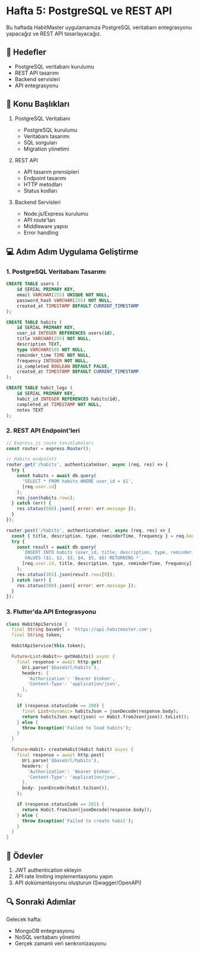 # Hafta 5: PostgreSQL ve REST API

Bu haftada HabitMaster uygulamamıza PostgreSQL veritabanı entegrasyonu yapacağız ve REST API tasarlayacağız.

## 🎯 Hedefler

- PostgreSQL veritabanı kurulumu
- REST API tasarımı
- Backend servisleri
- API entegrasyonu

## 📝 Konu Başlıkları

1. PostgreSQL Veritabanı
   - PostgreSQL kurulumu
   - Veritabanı tasarımı
   - SQL sorguları
   - Migration yönetimi

2. REST API
   - API tasarım prensipleri
   - Endpoint tasarımı
   - HTTP metodları
   - Status kodları

3. Backend Servisleri
   - Node.js/Express kurulumu
   - API route'ları
   - Middleware yapısı
   - Error handling

## 💻 Adım Adım Uygulama Geliştirme

### 1. PostgreSQL Veritabanı Tasarımı

```sql
CREATE TABLE users (
    id SERIAL PRIMARY KEY,
    email VARCHAR(255) UNIQUE NOT NULL,
    password_hash VARCHAR(255) NOT NULL,
    created_at TIMESTAMP DEFAULT CURRENT_TIMESTAMP
);

CREATE TABLE habits (
    id SERIAL PRIMARY KEY,
    user_id INTEGER REFERENCES users(id),
    title VARCHAR(255) NOT NULL,
    description TEXT,
    type VARCHAR(50) NOT NULL,
    reminder_time TIME NOT NULL,
    frequency INTEGER NOT NULL,
    is_completed BOOLEAN DEFAULT FALSE,
    created_at TIMESTAMP DEFAULT CURRENT_TIMESTAMP
);

CREATE TABLE habit_logs (
    id SERIAL PRIMARY KEY,
    habit_id INTEGER REFERENCES habits(id),
    completed_at TIMESTAMP NOT NULL,
    notes TEXT
);
```

### 2. REST API Endpoint'leri

```javascript
// Express.js route tanımlamaları
const router = express.Router();

// Habits endpoints
router.get('/habits', authenticateUser, async (req, res) => {
  try {
    const habits = await db.query(
      'SELECT * FROM habits WHERE user_id = $1',
      [req.user.id]
    );
    res.json(habits.rows);
  } catch (err) {
    res.status(500).json({ error: err.message });
  }
});

router.post('/habits', authenticateUser, async (req, res) => {
  const { title, description, type, reminderTime, frequency } = req.body;
  try {
    const result = await db.query(
      `INSERT INTO habits (user_id, title, description, type, reminder_time, frequency)
       VALUES ($1, $2, $3, $4, $5, $6) RETURNING *`,
      [req.user.id, title, description, type, reminderTime, frequency]
    );
    res.status(201).json(result.rows[0]);
  } catch (err) {
    res.status(500).json({ error: err.message });
  }
});
```

### 3. Flutter'da API Entegrasyonu

```dart
class HabitApiService {
  final String baseUrl = 'https://api.habitmaster.com';
  final String token;

  HabitApiService(this.token);

  Future<List<Habit>> getHabits() async {
    final response = await http.get(
      Uri.parse('$baseUrl/habits'),
      headers: {
        'Authorization': 'Bearer $token',
        'Content-Type': 'application/json',
      },
    );

    if (response.statusCode == 200) {
      final List<dynamic> habitsJson = jsonDecode(response.body);
      return habitsJson.map((json) => Habit.fromJson(json)).toList();
    } else {
      throw Exception('Failed to load habits');
    }
  }

  Future<Habit> createHabit(Habit habit) async {
    final response = await http.post(
      Uri.parse('$baseUrl/habits'),
      headers: {
        'Authorization': 'Bearer $token',
        'Content-Type': 'application/json',
      },
      body: jsonEncode(habit.toJson()),
    );

    if (response.statusCode == 201) {
      return Habit.fromJson(jsonDecode(response.body));
    } else {
      throw Exception('Failed to create habit');
    }
  }
}
```

## 📝 Ödevler

1. JWT authentication ekleyin
2. API rate limiting implementasyonu yapın
3. API dokümantasyonu oluşturun (Swagger/OpenAPI)

## 🔍 Sonraki Adımlar

Gelecek hafta:
- MongoDB entegrasyonu
- NoSQL veritabanı yönetimi
- Gerçek zamanlı veri senkronizasyonu 